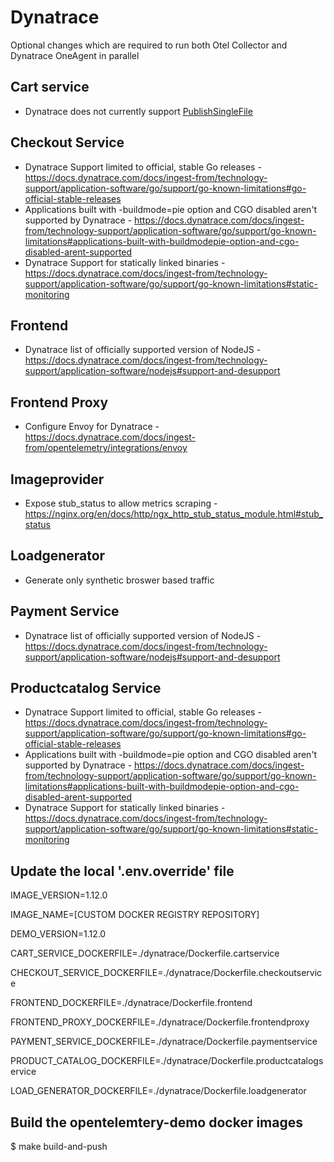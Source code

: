 # Dynatrace

Optional changes which are required to run both Otel Collector and Dynatrace OneAgent in parallel

## Cart service

- Dynatrace does not currently support [PublishSingleFile](https://learn.microsoft.com/en-us/dotnet/core/deploying/single-file)

## Checkout Service

- Dynatrace Support limited to official, stable Go releases - https://docs.dynatrace.com/docs/ingest-from/technology-support/application-software/go/support/go-known-limitations#go-official-stable-releases
- Applications built with -buildmode=pie option and CGO disabled aren't supported by Dynatrace - https://docs.dynatrace.com/docs/ingest-from/technology-support/application-software/go/support/go-known-limitations#applications-built-with-buildmodepie-option-and-cgo-disabled-arent-supported
- Dynatrace Support for statically linked binaries - https://docs.dynatrace.com/docs/ingest-from/technology-support/application-software/go/support/go-known-limitations#static-monitoring

## Frontend

- Dynatrace list of officially supported version of NodeJS - https://docs.dynatrace.com/docs/ingest-from/technology-support/application-software/nodejs#support-and-desupport

## Frontend Proxy

- Configure Envoy for Dynatrace - https://docs.dynatrace.com/docs/ingest-from/opentelemetry/integrations/envoy

## Imageprovider

- Expose stub_status to allow metrics scraping - https://nginx.org/en/docs/http/ngx_http_stub_status_module.html#stub_status

## Loadgenerator

- Generate only synthetic broswer based traffic

## Payment Service

- Dynatrace list of officially supported version of NodeJS - https://docs.dynatrace.com/docs/ingest-from/technology-support/application-software/nodejs#support-and-desupport

## Productcatalog Service

- Dynatrace Support limited to official, stable Go releases - https://docs.dynatrace.com/docs/ingest-from/technology-support/application-software/go/support/go-known-limitations#go-official-stable-releases
- Applications built with -buildmode=pie option and CGO disabled aren't supported by Dynatrace - https://docs.dynatrace.com/docs/ingest-from/technology-support/application-software/go/support/go-known-limitations#applications-built-with-buildmodepie-option-and-cgo-disabled-arent-supported
- Dynatrace Support for statically linked binaries - https://docs.dynatrace.com/docs/ingest-from/technology-support/application-software/go/support/go-known-limitations#static-monitoring


## Update the local '.env.override' file

IMAGE_VERSION=1.12.0

IMAGE_NAME=[CUSTOM DOCKER REGISTRY REPOSITORY]

DEMO_VERSION=1.12.0

CART_SERVICE_DOCKERFILE=./dynatrace/Dockerfile.cartservice

CHECKOUT_SERVICE_DOCKERFILE=./dynatrace/Dockerfile.checkoutservice

FRONTEND_DOCKERFILE=./dynatrace/Dockerfile.frontend

FRONTEND_PROXY_DOCKERFILE=./dynatrace/Dockerfile.frontendproxy

PAYMENT_SERVICE_DOCKERFILE=./dynatrace/Dockerfile.paymentservice

PRODUCT_CATALOG_DOCKERFILE=./dynatrace/Dockerfile.productcatalogservice

LOAD_GENERATOR_DOCKERFILE=./dynatrace/Dockerfile.loadgenerator

## Build the opentelemtery-demo docker images
$ make build-and-push